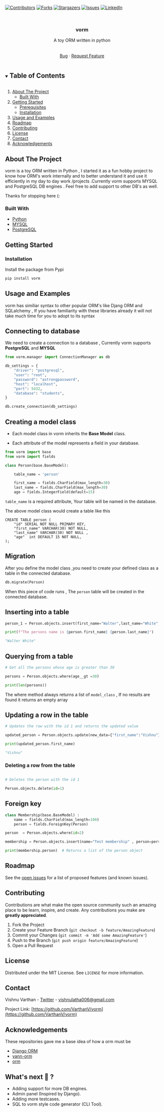 [![Contributors][contributors-shield]][contributors-url]
[![Forks][forks-shield]][forks-url]
[![Stargazers][stars-shield]][stars-url]
[![Issues][issues-shield]][issues-url]
[![LinkedIn][linkedin-shield]][linkedin-url]

<!-- PROJECT LOGO -->
<br />

  <h3 align="center">vorm</h3>

  <p align="center">
    A toy ORM written in python
    <br />
    <!-- <a href="https://github.com/Varthan/vorm"><strong>Explore the docs »</strong></a> -->
    <br />
    <br />
    <!-- <a href="https://github.com/VarthanV/vorm">View Demo</a>
    · -->
    <a href="https://github.com/VarthanV/vorm/issues">Bug</a>
    ·
    <a href="https://github.com/VarthanV/vorm/issues">Request Feature</a>
  </p>
</p>

<!-- TABLE OF CONTENTS -->
<details open="open">
  <summary><h2 style="display: inline-block">Table of Contents</h2></summary>
  <ol>
    <li>
      <a href="#about-the-project">About The Project</a>
      <ul>
        <li><a href="#built-with">Built With</a></li>
      </ul>
    </li>
    <li>
      <a href="#getting-started">Getting Started</a>
      <ul>
        <li><a href="#prerequisites">Prerequisites</a></li>
        <li><a href="#installation">Installation</a></li>
      </ul>
    </li>
    <li><a href="#Usage and Examples">Usage and Examples</a></li>
    <li><a href="#roadmap">Roadmap</a></li>
    <li><a href="#contributing">Contributing</a></li>
    <li><a href="#license">License</a></li>
    <li><a href="#contact">Contact</a></li>
    <li><a href="#acknowledgements">Acknowledgements</a></li>
  </ol>
</details>

<!-- ABOUT THE PROJECT -->

## About The Project

vorm is a toy ORM written in Python , I started it as a fun hobby project to know how ORM's work internally and to better understand it and use it efficiently in my day to day work /projects .Currently vorm supports MYSQL and PostgreSQL DB engines . Feel free to add support to other DB's as well.

Thanks for stopping here (:

### Built With

- [Python](https://www.python.org/)
- [MYSQL](https://www.mysql.com/)
- [PostgreSQL](postgresql.org)

<!-- GETTING STARTED -->

## Getting Started

### Installation

Install the package from Pypi

```sh
pip install vorm
```

<!-- USAGE EXAMPLES -->

## Usage and Examples

vorm has similiar syntax to other popular ORM's like Djang ORM and SQLalchemy , If you have familiarity with these libraries already it will not take much time for you to adopt to its syntax

## Connecting to database

We need to create a connection to a database , Currently vorm supports **PostgreSQL** and **MYSQL**

```python
from vorm.manager import ConnectionManager as db

db_settings = {
    "driver": "postgresql",
    "user": "root",
    "password": "astrongpassword",
    "host": "localhost",
    "port": 5432,
    "database": "students",
}

db.create_connection(db_settings)

```

## Creating a model class

- Each model class in vorm inherits the **Base Model** class.

- Each attribute of the model represents a field in your database.

```python
from vorm import base
from vorm import fields

class Person(base.BaseModel):

    table_name = 'person'

    first_name = fields.CharField(max_length=30)
    last_name = fields.CharField(max_length=30)
    age = fields.IntegerField(default=15)

```

`table_name` is a required attribute, Your table will be named in the database.

The above model class would create a table like this

```postgresql
CREATE TABLE person (
    "id" SERIAL NOT NULL PRIMARY KEY,
    "first_name" VARCHAR(30) NOT NULL,
    "last_name" VARCHAR(30) NOT NULL ,
    "age"  int DEFAULT 15 NOT NULL,
);
```

## Migration

After you define the model class ,you need to create your defined class as a table in the connected database.

```python
db.migrate(Person)
```

When this piece of code runs , The `person` table will be created in the connected database.

<!-- ROADMAP -->

## Inserting into a table

```python
person_1 = Person.objects.insert(first_name="Walter",last_name="White",age=50)

print(f"The persons name is {person.first_name} {person.last_name}")

"Walter White"
```

## Querying from a table

```python
# Get all the persons whose age is greater than 30

persons = Person.objects.where(age__gt =30)

print(len(persons))
```

The where method always returns a list of `model_class` , If no results are found it returns an empty array

## Updating a row in the table

```python
# Updates the row with the id 1 and returns the updated value

updated_person = Person.objects.update(new_data={"first_name":"Vishnu"},id=1)

print(updated_person.first_name)

"Vishnu"
```

### Deleting a row from the table

```python

# Deletes the person with the id 1

Person.objects.delete(id=1)
```

## Foreign key

```python
class Membership(base.BaseModel) :
    name = fields.CharField(max_length=100)
    person = fields.ForeignKey(Person)

person  = Person.objects.where(id=2)

membership = Person.objects.insert(name="Test membership" , person=person)

print(membership.person)  # Returns a list of the person object

```

## Roadmap

See the [open issues](https://github.com/VarthanV/vorm/issues) for a list of proposed features (and known issues).

<!-- CONTRIBUTING -->

## Contributing

Contributions are what make the open source community such an amazing place to be learn, inspire, and create. Any contributions you make are **greatly appreciated**.

1. Fork the Project
2. Create your Feature Branch (`git checkout -b feature/AmazingFeature`)
3. Commit your Changes (`git commit -m 'Add some AmazingFeature'`)
4. Push to the Branch (`git push origin feature/AmazingFeature`)
5. Open a Pull Request

<!-- LICENSE -->

## License

Distributed under the MIT License. See `LICENSE` for more information.

<!-- CONTACT -->

## Contact

Vishnu Varthan - [Twitter](https://twitter.com/vichuvb) - vishnulatha006@gmail.com

Project Link: [https://github.com/VarthanV/vorm](https://github.com/VarthanV/vorm)

<!-- ACKNOWLEDGEMENTS -->

## Acknowledgements

These repositories gave me a base idea of how a orm must be

- [Django ORM](https://github.com/django/django)
- [yann-orm](https://github.com/yannickkiki/yann-orm)
- [orm](https://github.com/gtback/orm)

## What's next 🚀 ?

- Adding support for more DB engines.
- Admin panel (Inspired by Django).
- Adding more testcases.
- SQL to vorm style code generator (CLI Tool).

<!-- MARKDOWN LINKS & IMAGES -->
<!-- https://www.markdownguide.org/basic-syntax/#reference-style-links -->

[contributors-shield]: https://img.shields.io/github/contributors/VarthanV/vorm.svg?style=for-the-badge
[contributors-url]: https://github.com/VarthanV/vorm/graphs/contributors
[forks-shield]: https://img.shields.io/github/forks/VarthanV/vorm.svg?style=for-the-badge
[forks-url]: https://github.com/VarthanV/vorm/network/members
[stars-shield]: https://img.shields.io/github/stars/VarthanV/vorm.svg?style=for-the-badge
[stars-url]: https://github.com/VarthanV/vorm/stargazers
[issues-shield]: https://img.shields.io/github/issues/VarthanV/vorm.svg?style=for-the-badge
[issues-url]: https://github.com/VarthanV/vorm/issues
[linkedin-shield]: https://img.shields.io/badge/-LinkedIn-black.svg?style=for-the-badge&logo=linkedin&colorB=555
[linkedin-url]: https://www.linkedin.com/in/vishnu-varthan-765345175/
